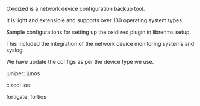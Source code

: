 Oxidized is a network device configuration backup tool.

It is light and extensible and supports over 130 operating system types.

Sample configurations for setting up the oxidized plugin in librenms setup.

This included the integration of the network device monitoring systems and syslog.

We have update the configs as per the device type we use.

juniper: junos

cisco: ios

fortigate: fortios
